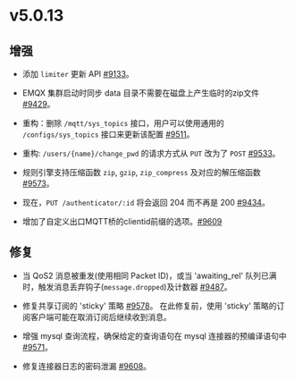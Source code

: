 # v5.0.13

## 增强

- 添加 `limiter` 更新 API [#9133](https://github.com/emqx/emqx/pull/9133)。

- EMQX 集群启动时同步 data 目录不需要在磁盘上产生临时的zip文件 [#9429](https://github.com/emqx/emqx/pull/9429)。

- 重构：删除 `/mqtt/sys_topics` 接口，用户可以使用通用的 `/configs/sys_topics` 接口来更新该配置 [#9511](https://github.com/emqx/emqx/pull/9511)。

- 重构:  `/users/{name}/change_pwd` 的请求方式从 `PUT` 改为了 `POST` [#9533](https://github.com/emqx/emqx/pull/9533)。

- 规则引擎支持压缩函数 `zip`, `gzip`, `zip_compress` 及对应的解压缩函数 [#9573](https://github.com/emqx/emqx/pull/9573)。

- 现在，`PUT /authenticator/:id` 将会返回 204 而不再是 200 [#9434](https://github.com/emqx/emqx/pull/9434/)。

- 增加了自定义出口MQTT桥的clientid前缀的选项。[#9609](https://github.com/emqx/emqx/pull/9609)

## 修复

- 当 QoS2 消息被重发(使用相同 Packet ID)，或当 'awaiting_rel' 队列已满时，触发消息丢弃钩子(`message.dropped`)及计数器 [#9487](https://github.com/emqx/emqx/pull/9487)。

- 修复共享订阅的 'sticky' 策略 [#9578](https://github.com/emqx/emqx/pull/9578)。
  在此修复前，使用 'sticky' 策略的订阅客户端可能在取消订阅后继续收到消息。

- 增强 mysql 查询流程，确保给定的查询语句在 mysql 连接器的预编译语句中 [#9571](https://github.com/emqx/emqx/pull/9571)。

- 修复连接器日志的密码泄漏 [#9608](https://github.com/emqx/emqx/pull/9608)。

